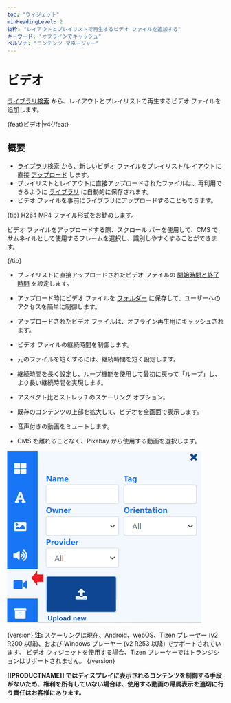 ```yaml
---
toc: "ウィジェット"
minHeadingLevel: 2
抜粋: "レイアウトとプレイリストで再生するビデオ ファイルを追加する"
キーワード: "オフラインでキャッシュ"
ペルソナ: "コンテンツ マネージャー"
---
```


# ビデオ

[ライブラリ検索](layouts_editor.html#content-toolbar) から、レイアウトとプレイリストで再生するビデオ ファイルを追加します。

{feat}ビデオ|v4{/feat}

## 概要

- [ライブラリ検索](layouts_editor.html#content-library-search) から、新しいビデオ ファイルをプレイリスト/レイアウトに直接 [アップロード](media_library.html#content-add-media-upload) します。
- プレイリストとレイアウトに直接アップロードされたファイルは、再利用できるように [ライブラリ](media_library.html) に自動的に保存されます。
- ビデオ ファイルを事前にライブラリにアップロードすることもできます。

{tip}
H264 MP4 ファイル形式をお勧めします。

ビデオ ファイルをアップロードする際、スクロール バーを使用して、CMS でサムネイルとして使用するフレームを選択し、識別しやすくすることができます。

{/tip}

- プレイリストに直接アップロードされたビデオ ファイルの [開始時間と終了時間](media_playlists.html#content-widget-expiry-dates) を設定します。

- アップロード時にビデオ ファイルを [フォルダー](tour_folders.html#content-saving-to-folders) に保存して、ユーザーへのアクセスを簡単に制御します。

- アップロードされたビデオ ファイルは、オフライン再生用にキャッシュされます。

- ビデオ ファイルの継続時間を制御します。

- 元のファイルを短くするには、継続時間を短く設定します。

- 継続時間を長く設定し、ループ機能を使用して最初に戻って「ループ」し、より長い継続時間を実現します。

- アスペクト比とストレッチのスケーリング オプション。

- 既存のコンテンツの上部を拡大して、ビデオを全画面で表示します。

- 音声付きの動画をミュートします。

- CMS を離れることなく、Pixabay から使用する動画を選択します。

![動画](img/v4_media_module_video.png)

{version}
**注:**
スケーリングは現在、Android、webOS、Tizen プレーヤー (v2 R200 以降)、および Windows プレーヤー (v2 R253 以降) でサポートされています。
ビデオ ウィジェットを使用する場合、Tizen プレーヤーではトランジションはサポートされません。
{/version}

**[[PRODUCTNAME]] ではディスプレイに表示されるコンテンツを制御する手段がないため、権利を所有していない場合は、使用する動画の帰属表示を適切に行う責任はお客様にあります。**
